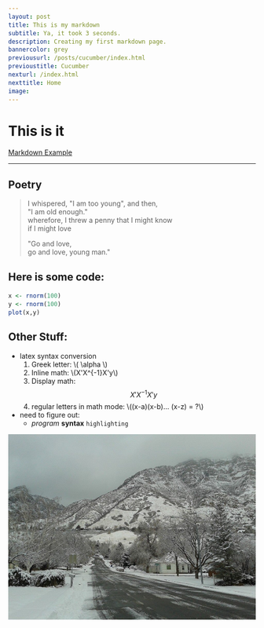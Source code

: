 ```yaml
---
layout: post
title: This is my markdown
subtitle: Ya, it took 3 seconds.
description: Creating my first markdown page.
bannercolor: grey
previousurl: /posts/cucumber/index.html
previoustitle: Cucumber
nexturl: /index.html
nexttitle: Home
image:
---
```



# This is it
[Markdown Example](http://www.unexpected-vortices.com/sw/rippledoc/quick-markdown-example.html)

***


## Poetry

> I whispered, "I am too young", and then,  
> "I am old enough."  
> wherefore, I threw a penny that I might know  
> if I might love  
> 
> "Go and love,  
> go and love, young man."


## Here is some code: 

```R
x <- rnorm(100)
y <- rnorm(100)
plot(x,y)
```


## Other Stuff:

  - latex syntax conversion
      1. Greek letter: \\( \alpha \\)
      2. Inline math: \\(X'X^{-1}X'y\\)
      3. Display math: $$X'X^{-1}X'y$$
      4. regular letters in math mode: \\((x-a)(x-b)... (x-z) = ?\\)
  - need to figure out:
    - *program* **syntax** `highlighting`


![example image](/img/briar.jpg)
